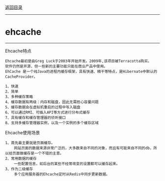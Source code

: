 <p>
    <a href="#" onclick="refreshContent('cached')">返回目录</a>
</p>

---

# ehcache

---
Ehcache特点

    Ehcache最初是由Greg Luck于2003年开始开发。2009年,该项目被Terracotta购买。
    软件仍然是开源，但一些新的主要功能只能在商业产品中使用。
    EhCache 是一个纯Java的进程内缓存框架，具有快速、精干等特点，是Hibernate中默认的CacheProvider。

    1、快速
    2、简单
    3、多种缓存策略
    4、缓存数据有两级：内存和磁盘，因此无需担心容量问题
    5、缓存数据会在虚拟机重启的过程中写入磁盘
    6、可以通过RMI、可插入API等方式进行分布式缓存
    7、具有缓存和缓存管理器的侦听接口
    8、支持多缓存管理器实例，以及一个实例的多个缓存区域

Ehcache使用场景

    1、首先最主要就是页面缓存。
        网站页面的数据来源非常广泛的，大多数来自不同的对象，而且有可能来自不同的db，所以给页面做缓存是一个不错的主意。
    2、常用数据的缓存
        一些配置信息，如后台的某些不经常改变的设置都可以缓存起来。
    3、作为二级缓存
        多个应用服务器的Ehcache定时从Redis中同步更新数据。